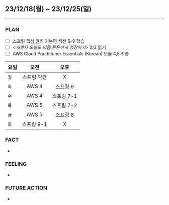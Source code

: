 ## 23/12/18(월) ~ 23/12/25(일)
***
### PLAN
* [ ] 스프링 핵심 원리 기본편 섹션 6-9 학습
* [ ] *<개발자 오늘도 마음 튼튼하게 성장하기>* 2/3 읽기
* [ ] AWS Cloud Practitioner Essentials (Korean) 모듈 4,5 학습
  
| 요일 |   오전    |   오후   |
|--|:-------:|:------:|
|`월`| 스프링 약간  |   X    |
|`화`|  AWS 4  | 스프링 6  |
|`수`|  AWS 4  |스프링 7-1 |
|`목`|  AWS 5  |스프링 7-2 | 
|`금`|  AWS 5  | 스프링 8  |
|`토`| 스프링 9-1 |   X    |
### FACT
* 
### FEELING 
* 
### FUTURE ACTION
* 